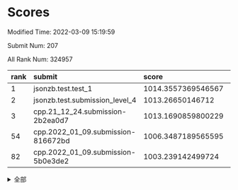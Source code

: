 # Scores

Modified Time: 2022-03-09 15:19:59

Submit Num: 207

All Rank Num: 324957

| rank |               submit               |       score        |       sigma        | pk_num |
| :--- | :--------------------------------- | :----------------- | :----------------- | :----- |
| 1    | jsonzb.test.test_1                 | 1014.3557369546567 | 0.8309090620396611 | 6276   |
| 2    | jsonzb.test.submission_level_4     | 1013.26650146712   | 0.7660877403105726 | 6278   |
| 3    | cpp.21_12_24.submission-2b2ea0d7   | 1013.1690859800229 | 0.8028478392349713 | 6278   |
| 54   | cpp.2022_01_09.submission-816672bd | 1006.3487189565595 | 0.7194403745052411 | 6277   |
| 82   | cpp.2022_01_09.submission-5b0e3de2 | 1003.239142499724  | 0.7066107828386544 | 6281   |


<details>
<summary>全部</summary>

| rank |                 submit                 |       score        |       sigma        | pk_num |
| :--- | :------------------------------------- | :----------------- | :----------------- | :----- |
| 1    | jsonzb.test.test_1                     | 1014.3557369546567 | 0.8309090620396611 | 6276   |
| 2    | jsonzb.test.submission_level_4         | 1013.26650146712   | 0.7660877403105726 | 6278   |
| 3    | cpp.21_12_24.submission-2b2ea0d7       | 1013.1690859800229 | 0.8028478392349713 | 6278   |
| 4    | gobigger.level_3.submission_level_3_33 | 1012.5087209006548 | 0.7811148023356778 | 6283   |
| 5    | gobigger.level_3.submission_level_3_2  | 1011.7595069639157 | 0.8008107010188932 | 6277   |
| 6    | gobigger.level_3.submission_level_3_14 | 1011.4447583531957 | 0.773622535033241  | 6280   |
| 7    | gobigger.level_3.submission_level_3_1  | 1011.0675216263943 | 0.7818874451467008 | 6275   |
| 8    | gobigger.level_3.submission_level_3_5  | 1010.9506314632795 | 0.7879891500234683 | 6280   |
| 9    | gobigger.level_3.submission_level_3_27 | 1010.7064028870694 | 0.7584887829492892 | 6277   |
| 10   | gobigger.level_3.submission_level_3_3  | 1010.65606632943   | 0.764185290994922  | 6279   |
| 11   | gobigger.level_3.submission_level_3_37 | 1010.6406025945769 | 0.7622247946417522 | 6283   |
| 12   | gobigger.level_3.submission_level_3_7  | 1010.6306240688235 | 0.7712632705090098 | 6283   |
| 13   | gobigger.level_3.submission_level_3_11 | 1010.5556627261658 | 0.778143676646189  | 6280   |
| 14   | gobigger.level_3.submission_level_3_10 | 1010.4173018839911 | 0.7606712923189561 | 6276   |
| 15   | gobigger.level_3.submission_level_3_24 | 1010.3199196903516 | 0.7524597940407715 | 6275   |
| 16   | gobigger.level_3.submission_level_3_35 | 1010.3025678041313 | 0.75920520097109   | 6279   |
| 17   | gobigger.level_3.submission_level_3_46 | 1010.2905297406037 | 0.7638739993089259 | 6280   |
| 18   | gobigger.level_3.submission_level_3_41 | 1010.247607267229  | 0.7847366590888611 | 6278   |
| 19   | gobigger.level_3.submission_level_3_31 | 1010.2448725708317 | 0.7502039362505047 | 6278   |
| 20   | gobigger.level_3.submission_level_3_28 | 1010.2388034018429 | 0.7669209401710294 | 6278   |
| 21   | gobigger.level_3.submission_level_3_8  | 1010.0693742410397 | 0.7439918649836609 | 6274   |
| 22   | gobigger.level_3.submission_level_3_17 | 1009.9417122455012 | 0.7572614766947067 | 6280   |
| 23   | gobigger.level_3.submission_level_3_26 | 1009.9063794991837 | 0.7769552429239166 | 6281   |
| 24   | gobigger.level_3.submission_level_3_6  | 1009.888252718067  | 0.7503426533222585 | 6280   |
| 25   | gobigger.level_3.submission_level_3_36 | 1009.8149098394751 | 0.7522992594598273 | 6275   |
| 26   | gobigger.level_3.submission_level_3_15 | 1009.7670208933592 | 0.7662722586115449 | 6276   |
| 27   | gobigger.level_3.submission_level_3_22 | 1009.7191299412175 | 0.786236839433524  | 6274   |
| 28   | gobigger.level_3.submission_level_3_49 | 1009.7111242436931 | 0.7574127938201659 | 6272   |
| 29   | gobigger.level_3.submission_level_3_25 | 1009.6811945158646 | 0.7679750131907517 | 6283   |
| 30   | gobigger.level_3.submission_level_3_47 | 1009.6770424479051 | 0.7435065159832457 | 6278   |
| 31   | gobigger.level_3.submission_level_3_0  | 1009.6683386099138 | 0.7490171167773518 | 6280   |
| 32   | gobigger.level_3.submission_level_3_20 | 1009.6449935102904 | 0.7696777159131363 | 6277   |
| 33   | gobigger.level_3.submission_level_3_43 | 1009.6130965985458 | 0.7448591759270901 | 6279   |
| 34   | gobigger.level_3.submission_level_3_44 | 1009.6080805654548 | 0.778731332549262  | 6277   |
| 35   | gobigger.level_3.submission_level_3_48 | 1009.4834321360062 | 0.7508817293300377 | 6283   |
| 36   | gobigger.level_3.submission_level_3_40 | 1009.411865466648  | 0.7616080067287724 | 6280   |
| 37   | gobigger.level_3.submission_level_3_30 | 1009.4065407505107 | 0.7595811341997348 | 6280   |
| 38   | gobigger.level_3.submission_level_3_21 | 1009.3404948788517 | 0.7408125869707524 | 6274   |
| 39   | gobigger.level_3.submission_level_3_9  | 1009.2388267172253 | 0.7605591925915377 | 6277   |
| 40   | gobigger.level_3.submission_level_3_29 | 1009.2143994777922 | 0.7526346015741332 | 6276   |
| 41   | gobigger.level_3.submission_level_3_16 | 1009.1665755457662 | 0.7517289108769432 | 6276   |
| 42   | gobigger.level_3.submission_level_3_19 | 1009.1143239547164 | 0.7833343758571708 | 6276   |
| 43   | gobigger.level_3.submission_level_3_12 | 1008.8915427845305 | 0.7512141996002274 | 6281   |
| 44   | gobigger.level_3.submission_level_3_13 | 1008.8663543897823 | 0.7795294770930854 | 6277   |
| 45   | gobigger.level_3.submission_level_3_45 | 1008.7162427127462 | 0.7329890758478391 | 6278   |
| 46   | gobigger.level_3.submission_level_3_18 | 1008.6848579755444 | 0.7751498797671792 | 6279   |
| 47   | gobigger.level_3.submission_level_3_42 | 1008.6746264955566 | 0.7501997519648417 | 6274   |
| 48   | gobigger.level_3.submission_level_3_39 | 1008.6428733873735 | 0.742219880404174  | 6283   |
| 49   | gobigger.level_3.submission_level_3_34 | 1008.558853093181  | 0.7496965915282895 | 6285   |
| 50   | gobigger.level_3.submission_level_3_32 | 1008.5131994853517 | 0.745423424359944  | 6285   |
| 51   | gobigger.level_3.submission_level_3_23 | 1008.2071744228521 | 0.7598256946327857 | 6283   |
| 52   | gobigger.level_3.submission_level_3_38 | 1007.9552166722543 | 0.7445507611771456 | 6285   |
| 53   | gobigger.level_3.submission_level_3_4  | 1007.8685814835088 | 0.7504810286149409 | 6276   |
| 54   | cpp.2022_01_09.submission-816672bd     | 1006.3487189565595 | 0.7194403745052411 | 6277   |
| 55   | gobigger.level_1.submission_level_1_29 | 1004.9441668316113 | 0.714887983947372  | 6279   |
| 56   | gobigger.level_1.submission_level_1_4  | 1004.6078237430411 | 0.7189755818527247 | 6282   |
| 57   | gobigger.level_1.submission_level_1_49 | 1004.4267799792171 | 0.7068850824864837 | 6280   |
| 58   | gobigger.level_1.submission_level_1_37 | 1004.3121455418726 | 0.7268585760605577 | 6282   |
| 59   | gobigger.level_1.submission_level_1_35 | 1004.2932940750742 | 0.7165201593956343 | 6281   |
| 60   | gobigger.level_1.submission_level_1_0  | 1004.2584606635584 | 0.7250297444074253 | 6280   |
| 61   | gobigger.level_1.submission_level_1_1  | 1004.1209448460428 | 0.7075088209401091 | 6277   |
| 62   | gobigger.level_1.submission_level_1_47 | 1004.0366094325253 | 0.7303459553084196 | 6275   |
| 63   | gobigger.level_1.submission_level_1_24 | 1003.9912448058438 | 0.711154062281606  | 6277   |
| 64   | gobigger.level_1.submission_level_1_46 | 1003.8199835143691 | 0.7224372594439652 | 6276   |
| 65   | gobigger.level_1.submission_level_1_27 | 1003.8011642934637 | 0.7166510350113199 | 6280   |
| 66   | gobigger.level_1.submission_level_1_39 | 1003.7468822484182 | 0.7167984866523431 | 6274   |
| 67   | gobigger.level_1.submission_level_1_18 | 1003.6844050659032 | 0.7196661026399638 | 6281   |
| 68   | gobigger.level_1.submission_level_1_21 | 1003.6771428089713 | 0.7112634291567189 | 6281   |
| 69   | gobigger.level_1.submission_level_1_12 | 1003.6753076430139 | 0.7156663237219462 | 6279   |
| 70   | gobigger.level_1.submission_level_1_10 | 1003.6584391338424 | 0.7252547479792381 | 6284   |
| 71   | gobigger.level_1.submission_level_1_20 | 1003.5901641944198 | 0.7223015231059066 | 6268   |
| 72   | gobigger.level_1.submission_level_1_45 | 1003.5790453282326 | 0.7211293152237254 | 6279   |
| 73   | gobigger.level_1.submission_level_1_33 | 1003.4821573486746 | 0.7229589549915709 | 6285   |
| 74   | gobigger.level_1.submission_level_1_22 | 1003.430992170917  | 0.7184449831119057 | 6278   |
| 75   | gobigger.level_1.submission_level_1_36 | 1003.4262401936982 | 0.7256520312777011 | 6278   |
| 76   | gobigger.level_1.submission_level_1_32 | 1003.3938057581723 | 0.7092929178461203 | 6275   |
| 77   | gobigger.level_1.submission_level_1_41 | 1003.3822150875058 | 0.7208328291616395 | 6282   |
| 78   | gobigger.level_1.submission_level_1_31 | 1003.3815543560902 | 0.7185195992268392 | 6280   |
| 79   | gobigger.level_1.submission_level_1_15 | 1003.3197063568631 | 0.7239576078802554 | 6280   |
| 80   | gobigger.level_1.submission_level_1_19 | 1003.3153027452214 | 0.7188375791025599 | 6279   |
| 81   | gobigger.level_1.submission_level_1_17 | 1003.3022954271463 | 0.7071284199255677 | 6282   |
| 82   | cpp.2022_01_09.submission-5b0e3de2     | 1003.239142499724  | 0.7066107828386544 | 6281   |
| 83   | gobigger.level_1.submission_level_1_5  | 1003.2160426148043 | 0.7202402140443434 | 6277   |
| 84   | gobigger.level_1.submission_level_1_28 | 1003.1578952997859 | 0.7102350524560259 | 6283   |
| 85   | gobigger.level_1.submission_level_1_8  | 1003.1440308834564 | 0.7181774356304154 | 6282   |
| 86   | gobigger.level_1.submission_level_1_23 | 1003.0385868510981 | 0.7070291042642556 | 6279   |
| 87   | gobigger.level_1.submission_level_1_34 | 1003.0202516201213 | 0.7003334001381503 | 6280   |
| 88   | gobigger.level_1.submission_level_1_38 | 1003.01462396249   | 0.7136844548481995 | 6280   |
| 89   | gobigger.level_1.submission_level_1_2  | 1002.9360428335525 | 0.7175439721056746 | 6279   |
| 90   | gobigger.level_1.submission_level_1_7  | 1002.9132614934266 | 0.7113820444483062 | 6280   |
| 91   | gobigger.level_1.submission_level_1_30 | 1002.9104614879687 | 0.7233099659822413 | 6280   |
| 92   | gobigger.level_1.submission_level_1_13 | 1002.881886377711  | 0.7148638769406856 | 6278   |
| 93   | gobigger.level_1.submission_level_1_40 | 1002.8655415895787 | 0.7083460095952546 | 6272   |
| 94   | gobigger.level_1.submission_level_1_6  | 1002.8494953671277 | 0.7123645696346249 | 6277   |
| 95   | gobigger.level_1.submission_level_1_48 | 1002.7792742987698 | 0.7058420331390035 | 6276   |
| 96   | gobigger.level_1.submission_level_1_25 | 1002.7663737520685 | 0.7071705583468756 | 6284   |
| 97   | gobigger.level_1.submission_level_1_42 | 1002.7125772731476 | 0.698797470834628  | 6283   |
| 98   | gobigger.level_1.submission_level_1_9  | 1002.667582562891  | 0.7099032866145399 | 6276   |
| 99   | gobigger.level_1.submission_level_1_43 | 1002.6059919581558 | 0.7068759295217901 | 6273   |
| 100  | gobigger.level_1.submission_level_1_14 | 1002.4220706707982 | 0.7158283467710491 | 6280   |
| 101  | gobigger.level_1.submission_level_1_16 | 1002.4042300311262 | 0.7140945625639616 | 6278   |
| 102  | gobigger.level_1.submission_level_1_3  | 1002.2089495605663 | 0.7077226098957162 | 6276   |
| 103  | gobigger.level_1.submission_level_1_44 | 1002.0955287384022 | 0.7033236404081233 | 6278   |
| 104  | gobigger.level_1.submission_level_1_11 | 1001.7114224962312 | 0.7200866268696762 | 6285   |
| 105  | gobigger.level_1.submission_level_1_26 | 1001.3397443432252 | 0.716093899788623  | 6281   |
| 106  | gobigger.random.submission_random_28   | 997.7708509101959  | 0.7088681070207188 | 6280   |
| 107  | gobigger.random.submission_random_5    | 997.2833618282672  | 0.7063796759796654 | 6280   |
| 108  | gobigger.random.submission_random_39   | 997.209422535331   | 0.6983859653264081 | 6279   |
| 109  | gobigger.random.submission_random_8    | 997.1757391605493  | 0.6920732043493404 | 6280   |
| 110  | gobigger.random.submission_random_46   | 996.9782519854969  | 0.7106430345141284 | 6282   |
| 111  | gobigger.random.submission_random_29   | 996.9751530396735  | 0.7012836522449539 | 6279   |
| 112  | gobigger.random.submission_random_20   | 996.8817079491797  | 0.7115152510078525 | 6280   |
| 113  | gobigger.random.submission_random_9    | 996.7219487295731  | 0.7078328594158284 | 6282   |
| 114  | gobigger.random.submission_random_19   | 996.7043948290915  | 0.7023629191920389 | 6279   |
| 115  | gobigger.random.submission_random_7    | 996.6244690559462  | 0.7043421756349061 | 6277   |
| 116  | gobigger.random.submission_random_1    | 996.5447379436594  | 0.7048406753926493 | 6281   |
| 117  | gobigger.random.submission_random_22   | 996.5417559225367  | 0.7045856546070871 | 6277   |
| 118  | gobigger.random.submission_random_44   | 996.541315442156   | 0.7075182041691771 | 6280   |
| 119  | gobigger.random.submission_random_23   | 996.5193043805834  | 0.702748463912585  | 6280   |
| 120  | gobigger.random.submission_random_30   | 996.477346952268   | 0.7023001827019288 | 6279   |
| 121  | gobigger.random.submission_random_36   | 996.4655828008785  | 0.71155202488056   | 6282   |
| 122  | gobigger.random.submission_random_0    | 996.4076344193386  | 0.7121239220595164 | 6281   |
| 123  | gobigger.random.submission_random_26   | 996.4037698461832  | 0.7150785839855273 | 6284   |
| 124  | gobigger.random.submission_random_17   | 996.3909862402326  | 0.704256484597314  | 6281   |
| 125  | gobigger.random.submission_random_16   | 996.376206795729   | 0.7228246502119343 | 6282   |
| 126  | gobigger.random.submission_random_25   | 996.3629828310941  | 0.6996821734879045 | 6278   |
| 127  | gobigger.random.submission_random_24   | 996.317081825273   | 0.7155034864225167 | 6274   |
| 128  | gobigger.random.submission_random_32   | 996.2546264235433  | 0.7052882710421637 | 6279   |
| 129  | gobigger.random.submission_random_42   | 996.2377203002292  | 0.700663642635683  | 6277   |
| 130  | gobigger.random.submission_random_14   | 995.9977199213563  | 0.729408705043878  | 6281   |
| 131  | gobigger.random.submission_random_13   | 995.8881980246272  | 0.7111859098233873 | 6278   |
| 132  | gobigger.random.submission_random_18   | 995.8371068357255  | 0.7059573297963344 | 6276   |
| 133  | gobigger.random.submission_random_12   | 995.7947128989103  | 0.7040211435828233 | 6278   |
| 134  | gobigger.random.submission_random_49   | 995.791388520332   | 0.7110418827050019 | 6279   |
| 135  | gobigger.random.submission_random_40   | 995.7742902826506  | 0.7100317759787951 | 6283   |
| 136  | gobigger.random.submission_random_45   | 995.7728766819272  | 0.7091309302983005 | 6286   |
| 137  | gobigger.random.submission_random_15   | 995.7659525298784  | 0.7134974885613706 | 6277   |
| 138  | gobigger.random.submission_random_47   | 995.6539387639068  | 0.7038649399174226 | 6280   |
| 139  | gobigger.random.submission_random_31   | 995.6407068263599  | 0.7163518813296577 | 6279   |
| 140  | gobigger.random.submission_random_43   | 995.6046990319825  | 0.7246546565291029 | 6277   |
| 141  | gobigger.random.submission_random_6    | 995.6002457753937  | 0.7242515333257465 | 6283   |
| 142  | gobigger.random.submission_random_11   | 995.5259945420017  | 0.7367302042063725 | 6283   |
| 143  | gobigger.random.submission_random_35   | 995.5157768211283  | 0.7063823029157856 | 6280   |
| 144  | gobigger.random.submission_random_41   | 995.503659413288   | 0.6994135945258545 | 6284   |
| 145  | gobigger.random.submission_random_34   | 995.4619743045155  | 0.7008394750281968 | 6280   |
| 146  | gobigger.random.submission_random_2    | 995.418388158656   | 0.703639590578478  | 6279   |
| 147  | gobigger.random.submission_random_33   | 995.371303350416   | 0.7135312979051023 | 6282   |
| 148  | gobigger.random.submission_random_27   | 995.3210649279121  | 0.722014803800942  | 6281   |
| 149  | gobigger.random.submission_random_38   | 995.1842199840489  | 0.7031295075763324 | 6279   |
| 150  | gobigger.random.submission_random_21   | 995.1614814879202  | 0.7190267927777514 | 6286   |
| 151  | gobigger.random.submission_random_48   | 994.9917842472279  | 0.7246154160401491 | 6280   |
| 152  | gobigger.random.submission_random_4    | 994.8285901406309  | 0.7161289534273741 | 6277   |
| 153  | gobigger.random.submission_random_10   | 994.8182504914113  | 0.7088454654040036 | 6280   |
| 154  | gobigger.level_2.submission_level_2_45 | 994.619021263359   | 0.7327459231923031 | 6275   |
| 155  | gobigger.random.submission_random_37   | 994.4687002460267  | 0.7214968163913097 | 6284   |
| 156  | gobigger.level_2.submission_level_2_9  | 994.3851239823697  | 0.7260294585532155 | 6278   |
| 157  | gobigger.level_2.submission_level_2_10 | 994.2820585401254  | 0.7304439986254597 | 6279   |
| 158  | gobigger.random.submission_random_3    | 994.1810643900601  | 0.7116815143126753 | 6283   |
| 159  | gobigger.level_2.submission_level_2_26 | 993.8704905509987  | 0.7239690107560448 | 6277   |
| 160  | gobigger.level_2.submission_level_2_2  | 993.609026689404   | 0.7231668000855934 | 6281   |
| 161  | gobigger.level_2.submission_level_2_30 | 993.2661043922698  | 0.7516499750001663 | 6279   |
| 162  | gobigger.level_2.submission_level_2_48 | 993.1816050369516  | 0.750056390455403  | 6280   |
| 163  | gobigger.level_2.submission_level_2_31 | 993.1179444886513  | 0.7370584284834426 | 6275   |
| 164  | gobigger.level_2.submission_level_2_7  | 993.0488648018093  | 0.727883552082555  | 6280   |
| 165  | gobigger.level_2.submission_level_2_32 | 993.0183672511538  | 0.7956883269150806 | 6277   |
| 166  | gobigger.level_2.submission_level_2_41 | 993.0133039040603  | 0.7361147915628296 | 6284   |
| 167  | gobigger.level_2.submission_level_2_29 | 992.7712598493387  | 0.7313633929726441 | 6284   |
| 168  | gobigger.level_2.submission_level_2_12 | 992.6224098123762  | 0.7364183375972025 | 6277   |
| 169  | gobigger.level_2.submission_level_2_13 | 992.5475802667257  | 0.7223844456198262 | 6283   |
| 170  | gobigger.level_2.submission_level_2_22 | 992.4901049171644  | 0.7330240024922416 | 6276   |
| 171  | gobigger.level_2.submission_level_2_49 | 992.4874385997092  | 0.7411249025582514 | 6281   |
| 172  | gobigger.level_2.submission_level_2_18 | 992.4645279776057  | 0.7527502367041381 | 6283   |
| 173  | gobigger.level_2.submission_level_2_23 | 992.4349853719574  | 0.7334837522326186 | 6284   |
| 174  | gobigger.level_2.submission_level_2_27 | 992.4168709034432  | 0.7348893296028783 | 6280   |
| 175  | gobigger.level_2.submission_level_2_40 | 992.3909199736739  | 0.746308991718125  | 6279   |
| 176  | gobigger.level_2.submission_level_2_36 | 992.3715851935464  | 0.7526305245023645 | 6278   |
| 177  | gobigger.level_2.submission_level_2_3  | 992.3678049226111  | 0.7411307692070673 | 6283   |
| 178  | gobigger.level_2.submission_level_2_47 | 992.3355007059224  | 0.7399434547804471 | 6277   |
| 179  | gobigger.level_2.submission_level_2_14 | 992.2804155418132  | 0.7404129598201193 | 6283   |
| 180  | gobigger.level_2.submission_level_2_34 | 992.2239440600138  | 0.7192789790071755 | 6279   |
| 181  | gobigger.level_2.submission_level_2_43 | 992.2066660808549  | 0.7593085050235072 | 6281   |
| 182  | gobigger.level_2.submission_level_2_46 | 992.1418060471644  | 0.7431408012213632 | 6279   |
| 183  | gobigger.level_2.submission_level_2_33 | 992.1398152057973  | 0.7384354237752876 | 6281   |
| 184  | gobigger.level_2.submission_level_2_8  | 992.1037496794903  | 0.7624522510211471 | 6281   |
| 185  | gobigger.level_2.submission_level_2_28 | 992.0536438011214  | 0.7495596041880314 | 6278   |
| 186  | gobigger.level_2.submission_level_2_0  | 992.0075515547545  | 0.7442747179256806 | 6278   |
| 187  | gobigger.level_2.submission_level_2_44 | 991.984629638778   | 0.7485550300667827 | 6277   |
| 188  | gobigger.level_2.submission_level_2_11 | 991.894646214868   | 0.7653176776313966 | 6280   |
| 189  | gobigger.level_2.submission_level_2_20 | 991.889565503898   | 0.7411202407483873 | 6282   |
| 190  | gobigger.level_2.submission_level_2_5  | 991.8329347971738  | 0.7551199624754338 | 6277   |
| 191  | gobigger.level_2.submission_level_2_19 | 991.7451337872823  | 0.7295575414162893 | 6279   |
| 192  | gobigger.level_2.submission_level_2_37 | 991.6313166453389  | 0.7407145137722405 | 6281   |
| 193  | gobigger.level_2.submission_level_2_39 | 991.5328416357969  | 0.7614579750747058 | 6278   |
| 194  | gobigger.level_2.submission_level_2_15 | 991.4966347593084  | 0.755155643713495  | 6281   |
| 195  | gobigger.level_2.submission_level_2_6  | 991.4154806172864  | 0.7436338435849243 | 6281   |
| 196  | gobigger.level_2.submission_level_2_24 | 991.3700464619209  | 0.7601580026801159 | 6280   |
| 197  | gobigger.level_2.submission_level_2_42 | 991.351233275861   | 0.7564691079583457 | 6281   |
| 198  | gobigger.level_2.submission_level_2_35 | 991.338284918222   | 0.7406552090374117 | 6277   |
| 199  | gobigger.level_2.submission_level_2_4  | 991.2828100959055  | 0.7421796826932732 | 6279   |
| 200  | gobigger.level_2.submission_level_2_16 | 991.1993933572993  | 0.7473208975788604 | 6287   |
| 201  | gobigger.level_2.submission_level_2_21 | 991.0872197715161  | 0.7432824353377238 | 6286   |
| 202  | gobigger.level_2.submission_level_2_1  | 990.9414252144462  | 0.7617892938319277 | 6277   |
| 203  | gobigger.level_2.submission_level_2_38 | 990.8693977224024  | 0.7460498833964394 | 6276   |
| 204  | gobigger.level_2.submission_level_2_25 | 990.6599159722152  | 0.756739589400072  | 6282   |
| 205  | gobigger.level_2.submission_level_2_17 | 990.2619944984077  | 0.7584159576680868 | 6277   |
| 206  | gobigger.none.submission_none_0        | 978.9228757143717  | 1.1916511739079807 | 6282   |
| 207  | gobigger.none.submission_none_1        | 976.9302895320433  | 1.3926948441948186 | 6277   |

</details>
